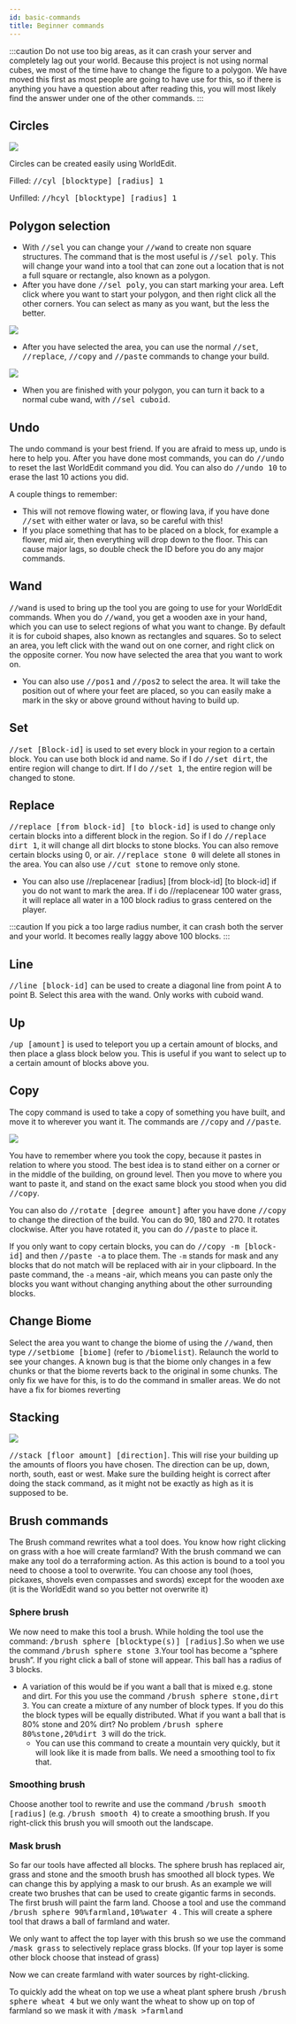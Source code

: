 ```yaml
---
id: basic-commands
title: Beginner commands
---
```


:::caution
Do not use too big areas, as it can crash your server and completely lag out your world.
Because this project is not using normal cubes, we most of the time have to change the figure to a polygon. We have moved this first as most people are going to have use for this, so if there is anything you have a question about after reading this, you will most likely find the answer under one of the other commands.
:::

## Circles

![](../../static/img/docs/world-edit/beginner-commands/circles.png)

Circles can be created easily using WorldEdit. 

Filled: <kbd>//cyl [blocktype] [radius] 1</kbd>

Unfilled: <kbd>//hcyl [blocktype] [radius] 1</kbd>

## Polygon selection

- With <kbd>//sel</kbd> you can change your <kbd>//wand</kbd> to create non square structures. The command that is the most useful is <kbd>//sel poly</kbd>. This will change your wand into a tool that can zone out a location that is not a full square or rectangle, also known as a polygon.
- After you have done <kbd>//sel poly</kbd>, you can start marking your area. Left click where you want to start your polygon, and then right click all the other corners. You can select as many as you want, but the less the better. 

![](../../static/img/docs/world-edit/beginner-commands/polygon_1.png)

- After you have selected the area, you can use the normal <kbd>//set</kbd>, <kbd>//replace</kbd>, <kbd>//copy</kbd> and <kbd>//paste</kbd> commands to change your build.

![](../../static/img/docs/world-edit/beginner-commands/polygon_2.png)

- When you are finished with your polygon, you can turn it back to a normal cube wand, with <kbd>//sel cuboid</kbd>.

## Undo 

The undo command is your best friend. If you are afraid to mess up, undo is here to help you. After you have done most commands, you can do <kbd>//undo</kbd> to reset the last WorldEdit command you did. You can also do <kbd>//undo 10</kbd> to erase the last 10 actions you did.

A couple things to remember:
- This will not remove flowing water, or flowing lava, if you have done <kbd>//set</kbd> with either water or lava, so be careful with this!
- If you place something that has to be placed on a block, for example a flower, mid air, then everything will drop down to the floor. This can cause major lags, so double check the ID before you do any major commands.

## Wand 

<kbd>//wand</kbd> is used to bring up the tool you are going to use for your WorldEdit commands. When you do <kbd>//wand</kbd>, you get a wooden axe in your hand, which you can use to select regions of what you want to change. By default it is for cuboid shapes, also known as rectangles and squares. So to select an area, you left click with the wand out on one corner, and right click on the opposite corner. You now have selected the area that you want to work on.

- You can also use <kbd>//pos1</kbd> and <kbd>//pos2</kbd> to select the area. It will take the position out of where your feet are placed, so you can easily make a mark in the sky or above ground without having to build up.

## Set

<kbd>//set [Block-id]</kbd> is used to set every block in your region to a certain block. You can use both block id and name. So if I do <kbd>//set dirt</kbd>, the entire region will change to dirt. If I do <kbd>//set 1</kbd>, the entire region will be changed to stone.

## Replace

<kbd>//replace [from block-id] [to block-id]</kbd> is used to change only certain blocks into a different block in the region. So if I do <kbd>//replace dirt 1</kbd>, it will change all dirt blocks to stone blocks. You can also remove certain blocks using 0, or air. <kbd>//replace stone 0</kbd> will delete all stones in the area. You can also use <kbd>//cut stone</kbd> to remove only stone.

- You can also use //replacenear [radius] [from block-id] [to block-id] if you do not want to mark the area. If i do 
//replacenear 100 water grass, it will replace all water in a 100 block radius to grass centered on the player.

:::caution
If you pick a too large radius number, it can crash both the server and your world. It becomes really laggy above 100 blocks.
:::

## Line 

<kbd>//line [block-id]</kbd> can be used to create a diagonal line from point A to point B. Select this area with the wand. Only works with cuboid wand.

## Up

<kbd>/up [amount]</kbd> is used to teleport you up a certain amount of blocks, and then place a glass block below you. This is useful if you want to select up to a certain amount of blocks above you.

## Copy 

The copy command is used to take a copy of something you have built, and move it to wherever you want it. The commands are <kbd>//copy</kbd> and <kbd>//paste</kbd>.

![](../../static/img/docs/world-edit/beginner-commands/copy.png)

You have to remember where you took the copy, because it pastes in relation to where you stood. The best idea is to stand either on a corner or in the middle of the building, on ground level. Then you move to where you want to paste it, and stand on the exact same block you stood when you did <kbd>//copy</kbd>.

You can also do <kbd>//rotate [degree amount]</kbd> after you have done <kbd>//copy</kbd> to change the direction of the build. You can do 90, 180 and 270. It rotates clockwise. After you have rotated it, you can do <kbd>//paste</kbd> to place it.

If you only want to copy certain blocks, you can do <kbd>//copy -m [block-id]</kbd> and then 
<kbd>//paste -a</kbd> to place them. The <code>-m</code> stands for mask and any blocks that do not match will be replaced with air in your clipboard. In the paste command, the <code>-a</code> means -air, which means you can paste only the blocks you want without changing anything about the other surrounding blocks.

## Change Biome

Select the area you want to change the biome of using the <kbd>//wand</kbd>, then type <kbd>//setbiome [biome]</kbd> (refer to <kbd>/biomelist</kbd>). Relaunch the world to see your changes.
A known bug is that the biome only changes in a few chunks or that the biome reverts back to the original in some chunks. The only fix we have for this, is to do the command in smaller areas. We do not have a fix for biomes reverting

## Stacking

![](../../static/img/docs/world-edit/beginner-commands/stacking.gif)

<kbd>//stack [floor amount] [direction]</kbd>. This will rise your building up the amounts of floors you have chosen. The direction can be up, down, north, south, east or west.
Make sure the building height is correct after doing the stack command, as it might not be exactly as high as it is supposed to be.

## Brush commands

The Brush command rewrites what a tool does. You know how right clicking on grass with a hoe will create farmland? With the brush command we can make any tool do a terraforming action. As this action is bound to a tool you need to choose a tool to overwrite. You can choose any tool (hoes, pickaxes, shovels even compasses and swords) except for the wooden axe (it is the WorldEdit wand so you better not overwrite it)

### Sphere brush

We now need to make this tool a brush. While holding the tool use the command: <kbd>/brush sphere [blocktype(s)] [radius]</kbd>.So when we use the command <kbd>/brush sphere stone 3</kbd>.Your tool has become a “sphere brush”. If you right click a ball of stone will appear. This ball has a radius of 3 blocks.

- A variation of this would be if you want a ball that is mixed e.g. stone and dirt. For this you use the command <kbd>/brush sphere stone,dirt 3</kbd>. You can create a mixture of any number of block types. If you do this the block types will be equally distributed. What if you want a ball that is 80% stone and 20% dirt? No problem <kbd>/brush sphere 80%stone,20%dirt 3</kbd> will do the trick.
    - You can use this command to create a mountain very quickly, but it will look like it is made from balls. We need a smoothing tool to fix that.

### Smoothing brush

Choose another tool to rewrite and use the command <kbd>/brush smooth [radius]</kbd> (e.g. <kbd>/brush smooth 4</kbd>) to create a smoothing brush. If you right-click this brush you will smooth out the landscape.

### Mask brush

So far our tools have affected all blocks. The sphere brush has replaced air, grass and stone and the smooth brush has smoothed all block types. We can change this by applying a mask to our brush.
As an example we will create two brushes that can be used to create gigantic farms in seconds.
The first brush will paint the farm land.
Choose a tool and use the command <kbd>/brush sphere 90%farmland,10%water 4</kbd> . This will create a sphere tool that draws a ball of farmland and water.

We only want to affect the top layer with this brush so we use the command <kbd>/mask grass</kbd> to selectively replace grass blocks. (If your top layer is some other block choose that instead of grass)

Now we can create farmland with water sources by right-clicking.

To quickly add the wheat on top we use a wheat plant sphere brush <kbd>/brush sphere wheat 4</kbd> but we only want the wheat to show up on top of farmland so we mask it with <kbd>/mask >farmland</kbd>
